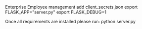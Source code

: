 Enterprise Employee management 
add client_secrets.json 
export FLASK_APP="server.py" 
export FLASK_DEBUG=1 

Once all requirements are installed please run:
  python server.py

